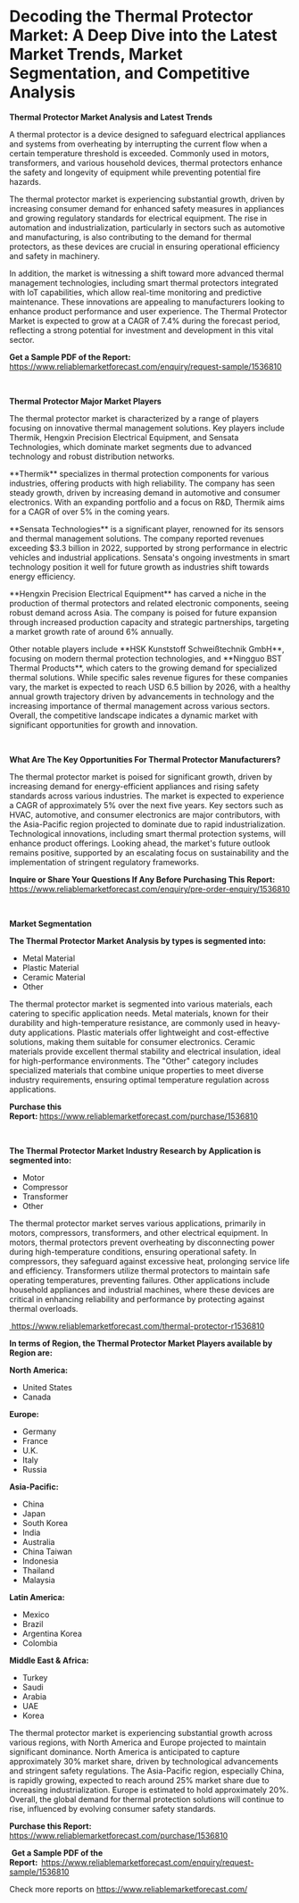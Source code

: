 <p><h1>Decoding the Thermal Protector Market: A Deep Dive into the Latest Market Trends, Market Segmentation, and Competitive Analysis</h1></p><p><strong>Thermal Protector Market Analysis and Latest Trends</strong></p>
<p><p>A thermal protector is a device designed to safeguard electrical appliances and systems from overheating by interrupting the current flow when a certain temperature threshold is exceeded. Commonly used in motors, transformers, and various household devices, thermal protectors enhance the safety and longevity of equipment while preventing potential fire hazards.</p><p>The thermal protector market is experiencing substantial growth, driven by increasing consumer demand for enhanced safety measures in appliances and growing regulatory standards for electrical equipment. The rise in automation and industrialization, particularly in sectors such as automotive and manufacturing, is also contributing to the demand for thermal protectors, as these devices are crucial in ensuring operational efficiency and safety in machinery.</p><p>In addition, the market is witnessing a shift toward more advanced thermal management technologies, including smart thermal protectors integrated with IoT capabilities, which allow real-time monitoring and predictive maintenance. These innovations are appealing to manufacturers looking to enhance product performance and user experience. The Thermal Protector Market is expected to grow at a CAGR of 7.4% during the forecast period, reflecting a strong potential for investment and development in this vital sector.</p></p>
<p><strong>Get a Sample PDF of the Report:&nbsp;</strong> <a href="https://www.reliablemarketforecast.com/enquiry/request-sample/1536810?utm_campaign=2778&utm_medium=2&utm_source=Github&utm_content=ia&utm_term=11042025&utm_id=thermal-protector">https://www.reliablemarketforecast.com/enquiry/request-sample/1536810</a></p>
<p>&nbsp;</p>
<p><strong>Thermal Protector Major Market Players</strong></p>
<p><p>The thermal protector market is characterized by a range of players focusing on innovative thermal management solutions. Key players include Thermik, Hengxin Precision Electrical Equipment, and Sensata Technologies, which dominate market segments due to advanced technology and robust distribution networks. </p><p>**Thermik** specializes in thermal protection components for various industries, offering products with high reliability. The company has seen steady growth, driven by increasing demand in automotive and consumer electronics. With an expanding portfolio and a focus on R&D, Thermik aims for a CAGR of over 5% in the coming years.</p><p>**Sensata Technologies** is a significant player, renowned for its sensors and thermal management solutions. The company reported revenues exceeding $3.3 billion in 2022, supported by strong performance in electric vehicles and industrial applications. Sensata's ongoing investments in smart technology position it well for future growth as industries shift towards energy efficiency.</p><p>**Hengxin Precision Electrical Equipment** has carved a niche in the production of thermal protectors and related electronic components, seeing robust demand across Asia. The company is poised for future expansion through increased production capacity and strategic partnerships, targeting a market growth rate of around 6% annually.</p><p>Other notable players include **HSK Kunststoff Schweißtechnik GmbH**, focusing on modern thermal protection technologies, and **Ningguo BST Thermal Products**, which caters to the growing demand for specialized thermal solutions. While specific sales revenue figures for these companies vary, the market is expected to reach USD 6.5 billion by 2026, with a healthy annual growth trajectory driven by advancements in technology and the increasing importance of thermal management across various sectors. Overall, the competitive landscape indicates a dynamic market with significant opportunities for growth and innovation.</p></p>
<p>&nbsp;</p>
<p><strong>What Are The Key Opportunities For Thermal Protector Manufacturers?</strong></p>
<p><p>The thermal protector market is poised for significant growth, driven by increasing demand for energy-efficient appliances and rising safety standards across various industries. The market is expected to experience a CAGR of approximately 5% over the next five years. Key sectors such as HVAC, automotive, and consumer electronics are major contributors, with the Asia-Pacific region projected to dominate due to rapid industrialization. Technological innovations, including smart thermal protection systems, will enhance product offerings. Looking ahead, the market's future outlook remains positive, supported by an escalating focus on sustainability and the implementation of stringent regulatory frameworks.</p></p>
<p><strong>Inquire or Share Your Questions If Any Before Purchasing This Report:</strong> <a href="https://www.reliablemarketforecast.com/enquiry/pre-order-enquiry/1536810?utm_campaign=2778&utm_medium=2&utm_source=Github&utm_content=ia&utm_term=11042025&utm_id=thermal-protector">https://www.reliablemarketforecast.com/enquiry/pre-order-enquiry/1536810</a></p>
<p>&nbsp;</p>
<p><strong>Market Segmentation</strong></p>
<p><strong>The Thermal Protector Market Analysis by types is segmented into:</strong></p>
<p><ul><li>Metal Material</li><li>Plastic Material</li><li>Ceramic Material</li><li>Other</li></ul></p>
<p><p>The thermal protector market is segmented into various materials, each catering to specific application needs. Metal materials, known for their durability and high-temperature resistance, are commonly used in heavy-duty applications. Plastic materials offer lightweight and cost-effective solutions, making them suitable for consumer electronics. Ceramic materials provide excellent thermal stability and electrical insulation, ideal for high-performance environments. The "Other" category includes specialized materials that combine unique properties to meet diverse industry requirements, ensuring optimal temperature regulation across applications.</p></p>
<p><strong>Purchase this Report:&nbsp;</strong><a href="https://www.reliablemarketforecast.com/purchase/1536810?utm_campaign=2778&utm_medium=2&utm_source=Github&utm_content=ia&utm_term=11042025&utm_id=thermal-protector">https://www.reliablemarketforecast.com/purchase/1536810</a></p>
<p>&nbsp;</p>
<p><strong>The Thermal Protector Market Industry Research by Application is segmented into:</strong></p>
<p><ul><li>Motor</li><li>Compressor</li><li>Transformer</li><li>Other</li></ul></p>
<p><p>The thermal protector market serves various applications, primarily in motors, compressors, transformers, and other electrical equipment. In motors, thermal protectors prevent overheating by disconnecting power during high-temperature conditions, ensuring operational safety. In compressors, they safeguard against excessive heat, prolonging service life and efficiency. Transformers utilize thermal protectors to maintain safe operating temperatures, preventing failures. Other applications include household appliances and industrial machines, where these devices are critical in enhancing reliability and performance by protecting against thermal overloads.</p></p>
<p><a href="https://www.reliablemarketforecast.com/thermal-protector-r1536810?utm_campaign=2778&utm_medium=2&utm_source=Github&utm_content=ia&utm_term=11042025&utm_id=thermal-protector">&nbsp;https://www.reliablemarketforecast.com/thermal-protector-r1536810</a></p>
<p><strong>In terms of Region, the Thermal Protector Market Players available by Region are:</strong></p>
<p>
    <p> <strong> North America: </strong>
        <ul>
            <li>United States</li>
            <li>Canada</li>
        </ul>
        </p> 
    <p> <strong> Europe: </strong>
        <ul>
            <li>Germany</li>
            <li>France</li>
            <li>U.K.</li>
            <li>Italy</li>
            <li>Russia</li>
        </ul>
        </p> 
    <p> <strong> Asia-Pacific: </strong>
        <ul>
            <li>China</li>
            <li>Japan</li>
            <li>South Korea</li>
            <li>India</li>
            <li>Australia</li>
            <li>China Taiwan</li>
            <li>Indonesia</li>
            <li>Thailand</li>
            <li>Malaysia</li>
        </ul>
        </p> 
    <p> <strong> Latin America: </strong>
        <ul>
            <li>Mexico</li>
            <li>Brazil</li>
            <li>Argentina Korea</li>
            <li>Colombia</li>
        </ul>
        </p> 
    <p> <strong> Middle East & Africa: </strong>
        <ul>
            <li>Turkey</li>
            <li>Saudi</li>
            <li>Arabia</li>
            <li>UAE</li>
            <li>Korea</li>
        </ul>
    </p>
    </p>
<p><p>The thermal protector market is experiencing substantial growth across various regions, with North America and Europe projected to maintain significant dominance. North America is anticipated to capture approximately 30% market share, driven by technological advancements and stringent safety regulations. The Asia-Pacific region, especially China, is rapidly growing, expected to reach around 25% market share due to increasing industrialization. Europe is estimated to hold approximately 20%. Overall, the global demand for thermal protection solutions will continue to rise, influenced by evolving consumer safety standards.</p></p>
<p><strong>Purchase this Report: </strong><a href="https://www.reliablemarketforecast.com/purchase/1536810?utm_campaign=2778&utm_medium=2&utm_source=Github&utm_content=ia&utm_term=11042025&utm_id=thermal-protector">https://www.reliablemarketforecast.com/purchase/1536810</a></p>
<p>&nbsp;<strong>Get a Sample PDF of the Report:&nbsp;&nbsp;</strong><a href="https://www.reliablemarketforecast.com/enquiry/request-sample/1536810?utm_campaign=2778&utm_medium=2&utm_source=Github&utm_content=ia&utm_term=11042025&utm_id=thermal-protector">https://www.reliablemarketforecast.com/enquiry/request-sample/1536810</a></p>
<p><strong></strong></p>
<p>Check more reports on <a href="https://www.reliablemarketforecast.com/?utm_campaign=2778&utm_medium=2&utm_source=Github&utm_content=ia&utm_term=11042025&utm_id=thermal-protector">https://www.reliablemarketforecast.com/</a></p>